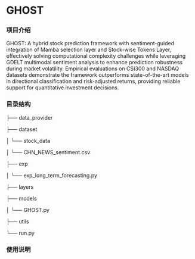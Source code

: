 # GHOST
### 项目介绍
GHOST: A hybrid stock prediction framework with sentiment-guided integration of Mamba selection layer and Stock-wise Tokens Layer, effectively solving computational complexity challenges while leveraging GDELT multimodal sentiment analysis to enhance prediction robustness during market volatility. Empirical evaluations on CSI300 and NASDAQ datasets demonstrate the framework outperforms state-of-the-art models in directional classification and risk-adjusted returns, providing reliable support for quantitative investment decisions.

### 目录结构
├── data_provider

├── dataset

│ └── stock_data

│ └── CHN_NEWS_sentiment.csv

├── exp

│ └── exp_long_term_forecasting.py

├── layers

├── models

│ └── GHOST.py

├── utils

└── run.py

### 使用说明

